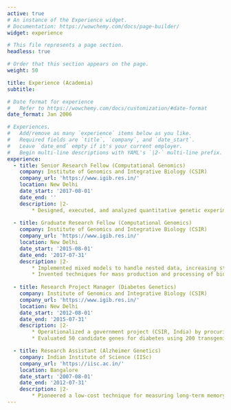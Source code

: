 ```yaml
---
active: true
# An instance of the Experience widget.
# Documentation: https://wowchemy.com/docs/page-builder/
widget: experience

# This file represents a page section.
headless: true

# Order that this section appears on the page.
weight: 50

title: Experience (Academia)
subtitle:

# Date format for experience
#   Refer to https://wowchemy.com/docs/customization/#date-format
date_format: Jan 2006

# Experiences.
#   Add/remove as many `experience` items below as you like.
#   Required fields are `title`, `company`, and `date_start`.
#   Leave `date_end` empty if it's your current employer.
#   Begin multi-line descriptions with YAML's `|2-` multi-line prefix.
experience:
  - title: Senior Research Fellow (Computational Genomics)
    company: Institute of Genomics and Integrative Biology (CSIR)
    company_url: 'https://www.igib.res.in/'
    location: New Delhi
    date_start: '2017-08-01'
    date_end: ''
    description: |2-
        * Designed, executed, and analyzed quantitative genetic experiments, containing 480,000 data points, to infer the heritability of metabolic traits.
        
  - title: Graduate Research Fellow (Computational Genomics) 
    company: Institute of Genomics and Integrative Biology (CSIR)
    company_url: 'https://www.igib.res.in/'
    location: New Delhi
    date_start: '2015-08-01'
    date_end: '2017-07-31'
    description: |2-
        * Implemented mixed models to handle nested data, increasing statistical power by 1000%.
        * Invented techniques for mass production and processing of biological replicates, resulting in the publication of two research articles.
        
  - title: Research Project Manager (Diabetes Genetics) 
    company: Institute of Genomics and Integrative Biology (CSIR)
    company_url: 'https://www.igib.res.in/'
    location: New Delhi
    date_start: '2012-08-01'
    date_end: '2015-07-31'
    description: |2-
        * Operationalized a government project (CSIR, India) by procuring equipment, troubleshooting protocols, budgeting supplies, and training five freshmen colleagues.
        * Evaluated 50 candidate genes for diabetes using 200 transgenic constructs in Drosophila.

  - title: Research Assistant (Alzheimer Genetics) 
    company: Indian Institute of Science (IISc)
    company_url: 'https://iisc.ac.in/'
    location: Bangalore
    date_start: '2007-08-01'
    date_end: '2012-07-31'
    description: |2-
        * Pioneered a low-cost technique for measuring long-term memory of classical conditioning in Drosophila.
---
```

